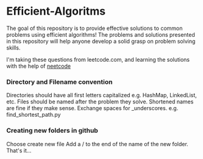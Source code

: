 # Efficient-Algoritms

The goal of this repository is to provide effective solutions to common problems using efficient algorithms!
The problems and solutions presented in this repository will help anyone develop a solid grasp on problem solving skills.

I'm taking these questions from leetcode.com, and learning the solutions with the help of [neetcode]([url](https://neetcode.io/roadmap)https://neetcode.io/roadmap)

### Directory and Filename convention

Directories should have all first letters capitalized e.g. HashMap, LinkedList, etc.
Files should be named after the problem they solve. Shortened names are fine if they make sense. Exchange spaces for _underscores. e.g. find_shortest_path.py


### Creating new folders in github

Choose create new file
Add a / to the end of the name of the new folder.
That's it...
